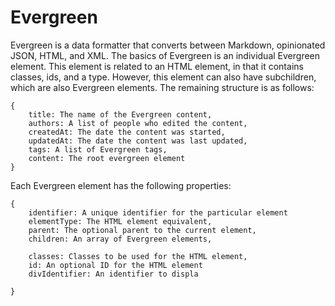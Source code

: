 # Evergreen

Evergreen is a data formatter that converts between Markdown, opinionated JSON, HTML, and XML. The basics of Evergreen is an individual Evergreen element. This element is related to an HTML element, in that it contains classes, ids, and a type. However, this element can also have subchildren, which are also Evergreen elements. The remaining structure is as follows:

```
{
    title: The name of the Evergreen content,
    authors: A list of people who edited the content,
    createdAt: The date the content was started,
    updatedAt: The date the content was last updated,
    tags: A list of Evergreen tags,
    content: The root evergreen element
}
```

Each Evergreen element has the following properties:

```
{
    identifier: A unique identifier for the particular element
    elementType: The HTML element equivalent,
    parent: The optional parent to the current element,
    children: An array of Evergreen elements,
    
    classes: Classes to be used for the HTML element,
    id: An optional ID for the HTML element
    divIdentifier: An identifier to displa
   
}
``` 
